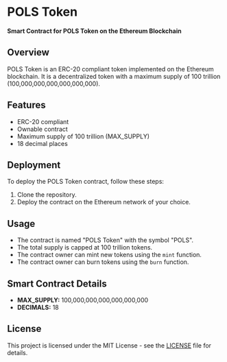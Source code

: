 # POLS Token

**Smart Contract for POLS Token on the Ethereum Blockchain**

## Overview

POLS Token is an ERC-20 compliant token implemented on the Ethereum blockchain. It is a decentralized token with a maximum supply of 100 trillion (100,000,000,000,000,000,000).

## Features

- ERC-20 compliant
- Ownable contract
- Maximum supply of 100 trillion (MAX_SUPPLY)
- 18 decimal places

## Deployment

To deploy the POLS Token contract, follow these steps:

1. Clone the repository.
2. Deploy the contract on the Ethereum network of your choice.

## Usage

- The contract is named "POLS Token" with the symbol "POLS".
- The total supply is capped at 100 trillion tokens.
- The contract owner can mint new tokens using the `mint` function.
- The contract owner can burn tokens using the `burn` function.

## Smart Contract Details

- **MAX_SUPPLY:** 100,000,000,000,000,000,000
- **DECIMALS:** 18

## License

This project is licensed under the MIT License - see the [LICENSE](LICENSE) file for details.
